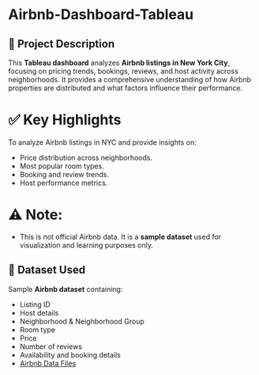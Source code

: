 # Airbnb-Dashboard-Tableau

## 📘 Project Description

This **Tableau dashboard** analyzes **Airbnb listings in New York City**, focusing on pricing trends, bookings, reviews, and host activity across neighborhoods. It provides a comprehensive understanding of how Airbnb properties are distributed and what factors influence their performance.  

# ✅ Key Highlights
To analyze Airbnb listings in NYC and provide insights on:  
- Price distribution across neighborhoods.  
- Most popular room types.  
- Booking and review trends.  
- Host performance metrics.

# ⚠️ **Note**: 
- This is not official Airbnb data. It is a **sample dataset** used for visualization and learning purposes only. 

## 📁 Dataset Used

Sample **Airbnb dataset** containing:  
- Listing ID  
- Host details  
- Neighborhood & Neighborhood Group  
- Room type  
- Price  
- Number of reviews  
- Availability and booking details
- <a href=""> Airbnb Data Files </a>
